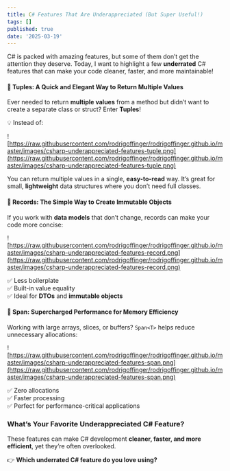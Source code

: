 ```yaml
---
title: C# Features That Are Underappreciated (But Super Useful!)
tags: []
published: true
date: '2025-03-19'
---
```

C# is packed with amazing features, but some of them don’t get the attention they deserve. Today, I want to highlight a few **underrated** C# features that can make your code cleaner, faster, and more maintainable!

#### 🔹 **Tuples: A Quick and Elegant Way to Return Multiple Values**

Ever needed to return **multiple values** from a method but didn’t want to create a separate class or struct? Enter **Tuples**!

💡 Instead of:

![https://raw.githubusercontent.com/rodrigoffinger/rodrigoffinger.github.io/master/images/csharp-underappreciated-features-tuple.png](https://raw.githubusercontent.com/rodrigoffinger/rodrigoffinger.github.io/master/images/csharp-underappreciated-features-tuple.png)

You can return multiple values in a single, **easy-to-read** way. It’s great for small, **lightweight** data structures where you don’t need full classes.

#### 🔹 **Records: The Simple Way to Create Immutable Objects**

If you work with **data models** that don’t change, records can make your code more concise:

![https://raw.githubusercontent.com/rodrigoffinger/rodrigoffinger.github.io/master/images/csharp-underappreciated-features-record.png](https://raw.githubusercontent.com/rodrigoffinger/rodrigoffinger.github.io/master/images/csharp-underappreciated-features-record.png)

✅ Less boilerplate  
✅ Built-in value equality  
✅ Ideal for **DTOs** and **immutable objects**

#### 🔹 **Span<T>: Supercharged Performance for Memory Efficiency**

Working with large arrays, slices, or buffers? `Span<T>` helps reduce unnecessary allocations:

![https://raw.githubusercontent.com/rodrigoffinger/rodrigoffinger.github.io/master/images/csharp-underappreciated-features-span.png](https://raw.githubusercontent.com/rodrigoffinger/rodrigoffinger.github.io/master/images/csharp-underappreciated-features-span.png)

✅ Zero allocations  
✅ Faster processing  
✅ Perfect for performance-critical applications

### **What’s Your Favorite Underappreciated C# Feature?**

These features can make C# development **cleaner, faster, and more efficient**, yet they’re often overlooked.

👉 **Which underrated C# feature do you love using?**
